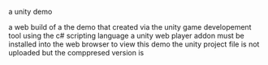 

a unity demo 

a web build of a the demo that created via the unity game developement tool using the c# scripting language 
a unity web player addon must be installed into the web browser to view this demo 
the unity project file is not uploaded but the comppresed version is 

